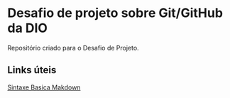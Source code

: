 # Desafio de projeto sobre Git/GitHub da DIO
Repositório criado para o Desafio de Projeto.

## Links úteis
[Sintaxe Basica Makdown](https://www.markdownguide.org/basic-syntax/)
